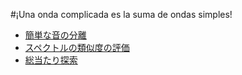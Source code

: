 #¡Una onda complicada es la suma de ondas simples!
- [簡単な音の分離](/Jsimluken/separate_ways/)
- [スペクトルの類似度の評価](/Jsimluken/evaluate_spectrum/)
- [総当たり探索](/Jsimluken/brute_force/)
